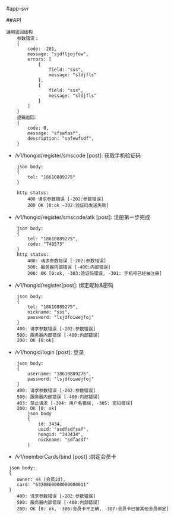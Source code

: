#app-svr

##API
```
通用返回结构
    参数错误：
    {
        code: -201,
        message: "sjdfljojfow",
        errors: [
            {
                field: "sss",
                message: "sldjfls"
            },
            {
                field: "sss",
                message: "sldjfls"
            }
        ]
    }
    逻辑返回:
    {
        code: 0,
        message: "sfsafasf",
        description: "safewfsdf",
    }
```
* /v1/hongid/register/smscode [post]: 获取手机验证码
```
    json body:
    {
        tel: "18610889275"
    }

    http status:
        400 请求参数错误 [-202:参数错误]
        200 OK [0:ok -302:验证码发送失败]
```
* /v1/hongid/register/smscode/atk [post]: 注册第一步完成
```
    json body:
    {
        tel: "18610889275",
        code: "748573"
    }
    http status:
        400: 请求参数错误 [-202:参数错误]
        500: 服务器内部错误 [-400:内部错误]
        200: OK [0:ok, -303:验证码错误, -301: 手机号已经被注册]
```
* /v1/hongid/register[post]: 绑定昵称&密码
```
    json body:
    {
        tel: "18610889275",
        nickname: "sss",
        password: "lsjdfoiwejfoj"
    }
    400: 请求参数错误 [-202:参数错误]
    500: 服务器内部错误 [-400:内部错误]
    200: OK [0:ok]
```
* /v1/hongid/login [post]: 登录
```
    json body:
    {
        username: "18610889275",
        password: "lsjdfoiwejfoj"
    }
    400: 请求参数错误 [-202:参数错误]
    500: 服务器内部错误 [-400:内部错误]
    403: 禁止请求 [-304: 用户名错误, -305: 密码错误]
    200: OK [0: ok]
        json body
        {
            id: 3434,
            uuid: "asdfsdfsaf",
            hongid: "343434",
            nickname: "sdfasdf"
        }
```
* /v1/memberCards/bind [post] :绑定会员卡
```
 json body:
 {
    owner: 44 (会员id),
    card: "6320860000000000011"
 }
    400: 请求参数错误 [-202:参数错误]
    500: 服务器内部错误 [-400:内部错误]
    200: OK [0: ok, -306:会员卡不正确, -307:会员卡已被其他会员绑定]
```